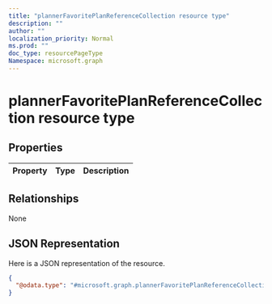 ```yaml
---
title: "plannerFavoritePlanReferenceCollection resource type"
description: ""
author: ""
localization_priority: Normal
ms.prod: ""
doc_type: resourcePageType
Namespace: microsoft.graph
---
```



# plannerFavoritePlanReferenceCollection resource type



## Properties
|Property|Type|Description|
|:---|:---|:---|

## Relationships
None

## JSON Representation
Here is a JSON representation of the resource.
<!-- {
  "blockType": "resource",
  "@odata.type": "microsoft.graph.plannerFavoritePlanReferenceCollection"
}
-->
``` json
{
  "@odata.type": "#microsoft.graph.plannerFavoritePlanReferenceCollection"
}
```

